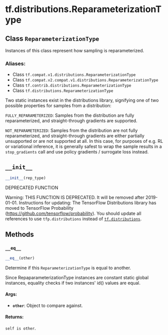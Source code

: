 <div itemscope itemtype="http://developers.google.com/ReferenceObject">
<meta itemprop="name" content="tf.distributions.ReparameterizationType" />
<meta itemprop="path" content="Stable" />
<meta itemprop="property" content="__eq__"/>
<meta itemprop="property" content="__init__"/>
</div>

# tf.distributions.ReparameterizationType

## Class `ReparameterizationType`

Instances of this class represent how sampling is reparameterized.



### Aliases:

* Class `tf.compat.v1.distributions.ReparameterizationType`
* Class `tf.compat.v2.compat.v1.distributions.ReparameterizationType`
* Class `tf.contrib.distributions.ReparameterizationType`
* Class `tf.distributions.ReparameterizationType`

<!-- Placeholder for "Used in" -->

Two static instances exist in the distributions library, signifying
one of two possible properties for samples from a distribution:

`FULLY_REPARAMETERIZED`: Samples from the distribution are fully
  reparameterized, and straight-through gradients are supported.

`NOT_REPARAMETERIZED`: Samples from the distribution are not fully
  reparameterized, and straight-through gradients are either partially
  unsupported or are not supported at all. In this case, for purposes of
  e.g. RL or variational inference, it is generally safest to wrap the
  sample results in a `stop_gradients` call and use policy
  gradients / surrogate loss instead.

<h2 id="__init__"><code>__init__</code></h2>

``` python
__init__(rep_type)
```

DEPRECATED FUNCTION

Warning: THIS FUNCTION IS DEPRECATED. It will be removed after 2019-01-01.
Instructions for updating:
The TensorFlow Distributions library has moved to TensorFlow Probability (https://github.com/tensorflow/probability). You should update all references to use `tfp.distributions` instead of <a href="../../tf/distributions.md"><code>tf.distributions</code></a>.



## Methods

<h3 id="__eq__"><code>__eq__</code></h3>

``` python
__eq__(other)
```

Determine if this `ReparameterizationType` is equal to another.

Since RepaparameterizationType instances are constant static global
instances, equality checks if two instances' id() values are equal.

#### Args:


* <b>`other`</b>: Object to compare against.


#### Returns:

`self is other`.




